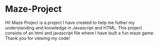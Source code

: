 # Maze-Project
Hi! Maze Project is a project I have created to help me futher my understanding and knowledge in Javascript and HTML. This project consists of an html and javascript file where I have built a fun maze game. Thank you for viewing my code! 
